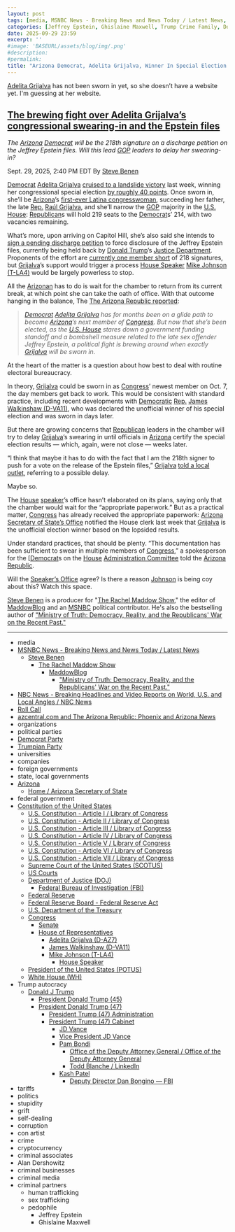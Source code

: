 ```yaml
---
layout: post
tags: [media, MSNBC News - Breaking News and News Today / Latest News, Steve Benen, The Rachel Maddow Show, MaddowBlog, “Ministry of Truth –  Democracy Reality and the Republicans’ War on the Recent Past.”, NBC News - Breaking Headlines and Video Reports on World U.S. and Local Angles / NBC News, Roll Call, azcentral.com and The Arizona Republic –  Phoenix and Arizona News, organizations, political parties, Democrat Party, Trumpian Party, universities, companies, foreign governments, state local governments, Arizona, Home / Arizona Secretary of State, federal government, Constitution of the United States, U.S. Constitution - Article I / Library of Congress, U.S. Constitution - Article II / Library of Congress, U.S. Constitution - Article III / Library of Congress, U.S. Constitution - Article IV / Library of Congress, U.S. Constitution - Article V / Library of Congress, U.S. Constitution - Article VI / Library of Congress, U.S. Constitution - Article VII / Library of Congress, Supreme Court of the United States (SCOTUS), US Courts, Department of Justice (DOJ), Federal Bureau of Investigation (FBI), Federal Reserve, Federal Reserve Board - Federal Reserve Act, U.S. Department of the Treasury, Congress, Senate, House of Representatives, Adelita Grijalva (D-AZ7), James Walkinshaw (D-VA11), Mike Johnson (T-LA4), House Speaker, President of the United States (POTUS), White House (WH), Trump autocracy, Donald J Trump, President Donald Trump (45), President Donald Trump (47), President Trump (47) Administration, President Trump (47) Cabinet, JD Vance, Vice President JD Vance, Pam Bondi, Office of the Deputy Attorney General / Office of the Deputy Attorney General, Todd Blanche / LinkedIn, Kash Patel, Deputy Director Dan Bongino — FBI, tariffs, politics, stupidity, grift, self-dealing, corruption, con artist, crime, cryptocurrency, criminal associates, Alan Dershowitz, criminal businesses, criminal media, criminal partners, human trafficking, sex trafficking, pedophile, Jeffrey Epstein, Ghislaine Maxwell]
categories: [Jeffrey Epstein, Ghislaine Maxwell, Trump Crime Family, Donald Trump]
date: 2025-09-29 23:59
excerpt: ''
#image: 'BASEURL/assets/blog/img/.png'
#description:
#permalink:
title: "Arizona Democrat, Adelita Grijalva, Winner In Special Election Will Push Petition Of Epstein Files To Majority"
---
```



[Adelita Grijalva](https://grijalva.house.gov/) has not been sworn in yet, so she doesn’t have a website yet. I'm guessing at her website. 

## [The brewing fight over Adelita Grijalva’s congressional swearing-in and the Epstein files](https://www.msnbc.com/rachel-maddow-show/maddowblog/brewing-fight-adelita-grijalvas-congressional-swearing-epstein-files-rcna234511)


*The [Arizona](https://www.az.gov/) [Democrat](https://www.democrats.org/) will be the 218th signature on a discharge petition on the Jeffrey Epstein files. Will this lead [GOP](https://www.gop.com/) leaders to delay her swearing-in?*

Sept. 29, 2025, 2:40 PM EDT
By [Steve Benen](https://www.msnbc.com/author/steve-benen-ncpn433601)

[Democrat](https://www.democrats.org/) [Adelita Grijalva](https://grijalva.house.gov/) [cruised to a landslide victory](https://www.msnbc.com/rachel-maddow-show/maddowblog/grijalva-arizona-election-republicans-discharge-petition-epstein-rcna233381) last week, winning her congressional special election [by roughly 40 points](https://www.nbcnews.com/politics/2025-special-elections/arizona-house-results). Once sworn in, she’ll be [Arizona](https://www.az.gov/)’s [first-ever Latina congresswoman](https://rollcall.com/2025/09/23/arizona-special-election-adelita-grijalva-democrat/), succeeding her father, the late [Rep.](https://www.house.gov/) [Raúl Grijalva](https://grijalva.house.gov/), and she’ll narrow the [GOP](https://www.gop.com/) majority in the [U.S. House](https://www.house.gov/): [Republican](https://www.gop.com/)s will hold 219 seats to the [Democrat](https://www.democrats.org/)s’ 214, with two vacancies remaining.

What’s more, upon arriving on Capitol Hill, she’s also said she intends to [sign a pending discharge petition](https://www.msnbc.com/rachel-maddow-show/maddowblog/grijalva-arizona-election-republicans-discharge-petition-epstein-rcna233381) to force disclosure of the Jeffrey Epstein files, currently being held back by [Donald Trump](https://www.donaldjtrump.com/)’s [Justice Department](https://www.justice.gov/). Proponents of the effort are [currently one member short](https://clerk.house.gov/DischargePetition/2025090209) of 218 signatures, but [Grijalva](https://grijalva.house.gov/)’s support would trigger a process [House Speaker](https://speaker.house.gov/) [Mike Johnson (T-LA4)](https://mikejohnson.house.gov/) would be largely powerless to stop.

All the [Arizonan](https://www.az.gov/) has to do is wait for the chamber to return from its current break, at which point she can take the oath of office. With that outcome hanging in the balance, The [The Arizona Republic reported](https://www.azcentral.com/story/news/politics/elections/2025/09/24/political-fight-brews-around-adelita-grijalva-swearing-in/86333122007/):

> *[Democrat](https://www.democrats.org/) [Adelita Grijalva](https://grijalva.house.gov/) has for months been on a glide path to become [Arizona](https://www.az.gov/)’s next member of [Congress](https://www.congress.gov/). But now that she’s been elected, as the [U.S. House](https://www.house.gov/) stares down a government funding standoff and a bombshell measure related to the late sex offender Jeffrey Epstein, a political fight is brewing around when exactly [Grijalva](https://grijalva.house.gov/) will be sworn in.*

At the heart of the matter is a question about how best to deal with routine electoral bureaucracy.

In theory, [Grijalva](https://grijalva.house.gov/) could be sworn in as [Congress](https://www.congress.gov/)’ newest member on Oct. 7, the day members get back to work. This would be consistent with standard practice, including recent developments with [Democratic](https://www.democrats.org/) [Rep.](https://www.house.gov/) [James Walkinshaw (D-VA11)](https://walkinshaw.house.gov/), who was declared the unofficial winner of his special election and was sworn in days later.

But there are growing concerns that [Republican](https://www.gop.com/) leaders in the chamber will try to delay [Grijalva](https://grijalva.house.gov/)’s swearing in until officials in [Arizona](https://www.az.gov/) certify the special election results — which, again, were not close — weeks later.

“I think that maybe it has to do with the fact that I am the 218th signer to push for a vote on the release of the Epstein files,” [Grijalva](https://grijalva.house.gov/) [told a local outlet](https://www.kgun9.com/news/local-news/timing-for-grijalvas-swear-in-in-question), referring to a possible delay.

Maybe so.

The [House](https://www.house.gov/) [speaker](https://speaker.house.gov/)’s office hasn’t elaborated on its plans, saying only that the chamber would wait for the “appropriate paperwork.” But as a practical matter, [Congress](https://www.congress.gov/) has already received the appropriate paperwork: [Arizona](https://www.az.gov/) [Secretary of State’s Office](https://azsos.gov/) notified the House clerk last week that [Grijalva](https://grijalva.house.gov/) is the unofficial election winner based on the lopsided results.

Under standard practices, that should be plenty. “This documentation has been sufficient to swear in multiple members of [Congress](https://www.congress.gov/),” a spokesperson for the [[Democrat](https://www.democrats.org/)s on the [House](https://www.house.gov/) [Administration Committee](https://appropriations.house.gov/) told the [Arizona Republic](https://www.azcentral.com/).

Will the [Speaker’s Office](https://speaker.house.gov/) agree? Is there a reason [Johnson](https://mikejohnson.house.gov/) is being coy about this? Watch this space.

[Steve Benen](https://www.msnbc.com/author/steve-benen-ncpn433601) is a producer for "[The Rachel Maddow Show](https://www.msnbc.com/rachel-maddow-show)," the editor of [MaddowBlog](https://www.msnbc.com/rachel-maddow-show) and an [MSNBC](https://www.msnbc.com/) political contributor. He's also the bestselling author of ["Ministry of Truth: Democracy, Reality, and the Republicans' War on the Recent Past."](https://www.harpercollins.com/products/ministry-of-truth-steve-benen)

----
- media
- [MSNBC News - Breaking News and News Today / Latest News](https://www.msnbc.com/)
    - [Steve Benen](https://www.msnbc.com/author/steve-benen-ncpn433601)
        - [The Rachel Maddow Show](https://www.msnbc.com/rachel-maddow-show)
            - [MaddowBlog](https://www.msnbc.com/rachel-maddow-show)
                - ["Ministry of Truth: Democracy, Reality, and the Republicans' War on the Recent Past."](https://www.harpercollins.com/products/ministry-of-truth-steve-benen)
- [NBC News - Breaking Headlines and Video Reports on World, U.S. and Local Angles / NBC News](https://www.nbcnews.com/)
- [Roll Call](https://rollcall.com/)
- [azcentral.com and The Arizona Republic: Phoenix and Arizona News](https://www.azcentral.com/)
- organizations
- political parties
- [Democrat Party](https://www.democrats.org/)
- [Trumpian Party](https://www.gop.com/)
- universities
- companies
- foreign governments
- state, local governments 
- [Arizona](https://www.az.gov/)
    - [Home / Arizona Secretary of State](https://azsos.gov/)
- federal government
- [Constitution of the United States](https://constitution.congress.gov/constitution/)
    - [U.S. Constitution - Article I / Library of Congress](https://constitution.congress.gov/constitution/article-1/)
    - [U.S. Constitution - Article II / Library of Congress](https://constitution.congress.gov/constitution/article-2/)
    - [U.S. Constitution - Article III / Library of Congress](https://constitution.congress.gov/constitution/article-3/)
    - [U.S. Constitution - Article IV / Library of Congress](https://constitution.congress.gov/constitution/article-4/)
    - [U.S. Constitution - Article V / Library of Congress](https://constitution.congress.gov/constitution/article-5/)
    - [U.S. Constitution - Article VI / Library of Congress](https://constitution.congress.gov/constitution/article-6/)
    - [U.S. Constitution - Article VII / Library of Congress](https://constitution.congress.gov/constitution/article-7/)
    - [Supreme Court of the United States (SCOTUS)](https://www.supremecourt.gov/)
    - [US Courts](https://www.uscourts.gov/)
    - [Department of Justice (DOJ)](https://www.justice.gov/)
        - [Federal Bureau of Investigation (FBI)](https://www.fbi.gov/)
    - [Federal Reserve](https;//www.federalreserve.gov/)
    - [Federal Reserve Board - Federal Reserve Act](https://www.federalreserve.gov/aboutthefed/fract.htm)
    - [U.S. Department of the Treasury](https://home.treasury.gov/)
    - [Congress](https://www.congress.gov/)
        - [Senate](https://www.senate.gov/)
        - [House of Representatives](https://www.house.gov/)
            - [Adelita Grijalva (D-AZ7)](https://grijalva.house.gov/)
            - [James Walkinshaw (D-VA11)](https://walkinshaw.house.gov/)
            - [Mike Johnson (T-LA4)](https://mikejohnson.house.gov/)
                - [House Speaker](https://speaker.house.gov/)
    - [President of the United States (POTUS)](https://www.whitehouse.gov/)
    - [White House (WH)](https://www.whitehouse.gov/)
- Trump autocracy
    - [Donald J Trump](https://www.donaldjtrump.com/)
        - [President Donald Trump (45)](https://trumpwhitehouse.archives.gov/)
        - [President Donald Trump (47)](https://www.whitehouse.gov/administration/donald-j-trump/)
            - [President Trump (47) Administration](https://www.whitehouse.gov/administration/)
            - [President Trump (47) Cabinet](https://www.whitehouse.gov/administration/the-cabinet/)
                - [JD Vance](https://www.linkedin.com/in/jd-vance-770a9047/)
                - [Vice President JD Vance](https://www.whitehouse.gov/administration/jd-vance/)
                - [Pam Bondi](https://www.justice.gov/ag/staff-profile/meet-attorney-general)
                    - [Office of the Deputy Attorney General / Office of the Deputy Attorney General](https://www.justice.gov/dag)
                    - [Todd Blanche / LinkedIn](https://www.linkedin.com/in/toddblanche/)
                - [Kash Patel](https://www.fbi.gov/about/leadership-and-structure/director-patel)
                    - [Deputy Director Dan Bongino — FBI](https://www.fbi.gov/about/leadership-and-structure/deputy-director-dan-bongino)
- tariffs
- politics
- stupidity
- grift
- self-dealing
- corruption
- con artist 
- crime
- cryptocurrency 
- criminal associates
- Alan Dershowitz
- criminal businesses
- criminal media 
- criminal partners
    - human trafficking 
    - sex trafficking 
    - pedophile 
        - Jeffrey Epstein 
        - Ghislaine Maxwell
    